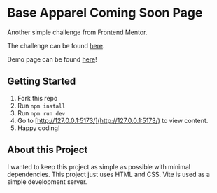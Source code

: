 # Base Apparel Coming Soon Page

Another simple challenge from Frontend Mentor.

The challenge can be found [here](https://www.frontendmentor.io/challenges/pricing-component-with-toggle-8vPwRMIC/hub).

Demo page can be found [here](https://davinaleong.github.io/fem-pricing-component-with-toggle/)!

## Getting Started

1. Fork this repo
2. Run `npm install`
3. Run `npm run dev`
4. Go to [http://127.0.0.1:5173/](http://127.0.0.1:5173/) to view content.
5. Happy coding!

## About this Project

I wanted to keep this project as simple as possible with minimal dependencies. This project just uses HTML and CSS. Vite is used as a simple development server.
